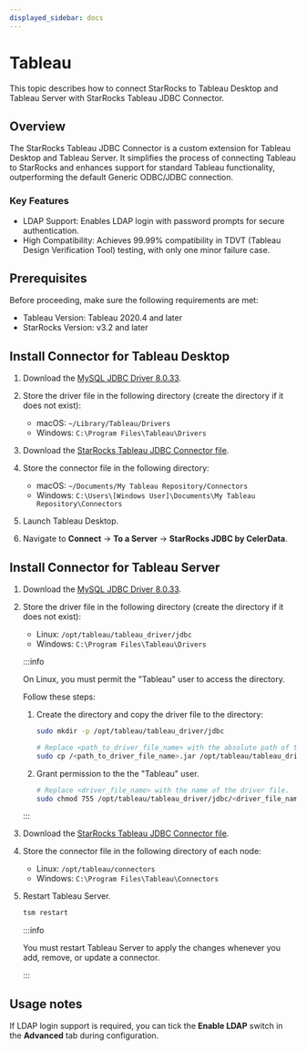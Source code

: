 ```yaml
---
displayed_sidebar: docs
---
```


# Tableau

This topic describes how to connect StarRocks to Tableau Desktop and Tableau Server with StarRocks Tableau JDBC Connector.

## Overview

The StarRocks Tableau JDBC Connector is a custom extension for Tableau Desktop and Tableau Server. It simplifies the process of connecting Tableau to StarRocks and enhances support for standard Tableau functionality, outperforming the default Generic ODBC/JDBC connection.

### Key Features

- LDAP Support: Enables LDAP login with password prompts for secure authentication.
- High Compatibility: Achieves 99.99% compatibility in TDVT (Tableau Design Verification Tool) testing, with only one minor failure case.

## Prerequisites

Before proceeding, make sure the following requirements are met:

- Tableau Version: Tableau 2020.4 and later
- StarRocks Version: v3.2 and later

## Install Connector for Tableau Desktop

1. Download the [MySQL JDBC Driver 8.0.33](https://downloads.mysql.com/archives/c-j/).
2. Store the driver file in the following directory (create the directory if it does not exist):

   - macOS: `~/Library/Tableau/Drivers`
   - Windows: `C:\Program Files\Tableau\Drivers`

3. Download the [StarRocks Tableau JDBC Connector file](https://releases.starrocks.io/resources/starrocks_jdbc-v1.2.0_signed.taco).
4. Store the connector file in the following directory:

   - macOS: `~/Documents/My Tableau Repository/Connectors`
   - Windows: `C:\Users\[Windows User]\Documents\My Tableau Repository\Connectors`

5. Launch Tableau Desktop.
6. Navigate to **Connect** -> **To a Server** -> **StarRocks JDBC by CelerData**.

## Install Connector for Tableau Server

1. Download the [MySQL JDBC Driver 8.0.33](https://downloads.mysql.com/archives/c-j/).
2. Store the driver file in the following directory (create the directory if it does not exist):

   - Linux: `/opt/tableau/tableau_driver/jdbc`
   - Windows: `C:\Program Files\Tableau\Drivers`

   :::info

   On Linux, you must permit the "Tableau" user to access the directory.

   Follow these steps:

   1. Create the directory and copy the driver file to the directory:

      ```Bash
      sudo mkdir -p /opt/tableau/tableau_driver/jdbc

      # Replace <path_to_driver_file_name> with the absolute path of the driver file.
      sudo cp /<path_to_driver_file_name>.jar /opt/tableau/tableau_driver/jdbc
      ```
  
   2. Grant permission to the the "Tableau" user.

      ```Bash
      # Replace <driver_file_name> with the name of the driver file.
      sudo chmod 755 /opt/tableau/tableau_driver/jdbc/<driver_file_name>.jar
      ```

   :::

3. Download the [StarRocks Tableau JDBC Connector file](https://exchange.tableau.com/products/1079).
4. Store the connector file in the following directory of each node:

   - Linux: `/opt/tableau/connectors`
   - Windows: `C:\Program Files\Tableau\Connectors`

5. Restart Tableau Server.

   ```Bash
   tsm restart
   ```

   :::info

   You must restart Tableau Server to apply the changes whenever you add, remove, or update a connector.

   :::

## Usage notes

If LDAP login support is required, you can tick the **Enable LDAP** switch in the **Advanced** tab during configuration.
